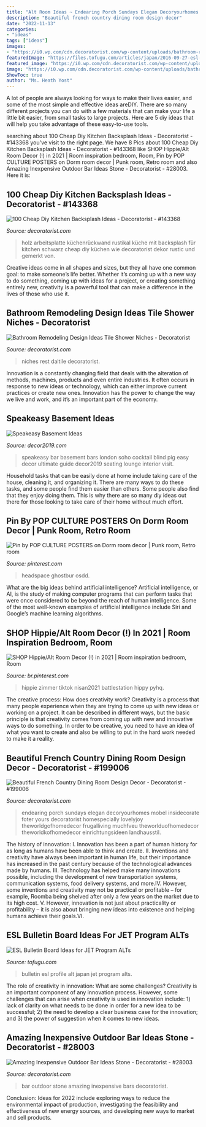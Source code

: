 ```yaml
---
title: "Alt Room Ideas ~ Endearing Porch Sundays Elegan Decoryourhomes Mobel Insidecorate Foter Yours Decoratorist Homespecially Lovelyjoy Theworldgofhomedecor Frugalliving Muchfveu Theworlduofhomedecor Theworldkofhomedecor Einrichtungsideen Landhausstil"
description: "Beautiful french country dining room design decor"
date: "2022-11-13"
categories:
- "ideas"
tags: ["ideas"]
images:
- "https://i0.wp.com/cdn.decoratorist.com/wp-content/uploads/bathroom-remodeling-design-ideas-tile-shower-niches-148517.jpg?fit=1067%2C1600&amp;ssl=1"
featuredImage: "https://files.tofugu.com/articles/japan/2016-09-27-esl-bulletin-board-ideas/alt-profile.jpg"
featured_image: "https://i0.wp.com/cdn.decoratorist.com/wp-content/uploads/bathroom-remodeling-design-ideas-tile-shower-niches-148517.jpg?fit=1067%2C1600&amp;ssl=1"
image: "https://i0.wp.com/cdn.decoratorist.com/wp-content/uploads/bathroom-remodeling-design-ideas-tile-shower-niches-148517.jpg?fit=1067%2C1600&amp;ssl=1"
ShowToc: true
author: "Ms. Heath Yost"
---
```



A lot of people are always looking for ways to make their lives easier, and some of the most simple and effective ideas areDIY. There are so many different projects you can do with a few materials that can make your life a little bit easier, from small tasks to large projects. Here are 5 diy ideas that will help you take advantage of these easy-to-use tools.

	

		
searching about 100 Cheap Diy Kitchen Backsplash Ideas - Decoratorist - #143368 you've visit to the right page. We have 8 Pics about 100 Cheap Diy Kitchen Backsplash Ideas - Decoratorist - #143368 like SHOP Hippie/Alt Room Decor (!) in 2021 | Room inspiration bedroom, Room, Pin by POP CULTURE POSTERS on Dorm room decor | Punk room, Retro room and also Amazing Inexpensive Outdoor Bar Ideas Stone - Decoratorist - #28003. Here it is:
		
    
## 100 Cheap Diy Kitchen Backsplash Ideas - Decoratorist - #143368

<img loading=lazy src="https://i0.wp.com/cdn.decoratorist.com/wp-content/uploads/100-cheap-diy-kitchen-backsplash-ideas-103363.jpg?fit=1024%2C768&amp;ssl=1" onerror="this.onerror=null;this.src='https://tse2.mm.bing.net/th?id=OIP.ZV_ZkXd130gjIu42Dz3wbAHaFj&amp;pid=15.1';" alt="100 Cheap Diy Kitchen Backsplash Ideas - Decoratorist - #143368">

_Source: decoratorist.com_

>holz arbeitsplatte küchenrückwand rustikal küche mit backsplash für kitchen schwarz cheap diy küchen wie decoratorist dekor rustic und gemerkt von. 

	

Creative ideas come in all shapes and sizes, but they all have one common goal: to make someone’s life better. Whether it’s coming up with a new way to do something, coming up with ideas for a project, or creating something entirely new, creativity is a powerful tool that can make a difference in the lives of those who use it.

    
## Bathroom Remodeling Design Ideas Tile Shower Niches - Decoratorist

<img loading=lazy src="https://i0.wp.com/cdn.decoratorist.com/wp-content/uploads/bathroom-remodeling-design-ideas-tile-shower-niches-148517.jpg?fit=1067%2C1600&amp;ssl=1" onerror="this.onerror=null;this.src='https://tse4.mm.bing.net/th?id=OIP.F5njQkIM16qkibNN7nEw9wHaLG&amp;pid=15.1';" alt="Bathroom Remodeling Design Ideas Tile Shower Niches - Decoratorist">

_Source: decoratorist.com_

>niches rest daltile decoratorist. 

	

Innovation is a constantly changing field that deals with the alteration of methods, machines, products and even entire industries. It often occurs in response to new ideas or technology, which can either improve current practices or create new ones. Innovation has the power to change the way we live and work, and it’s an important part of the economy.

    
## Speakeasy Basement Ideas

<img loading=lazy src="https://decor2019.com/wp-content/uploads/2019/02/51218137-63810183.jpg" onerror="this.onerror=null;this.src='https://tse4.mm.bing.net/th?id=OIP.lQx9QNTUsamjhLw1wzpLCgHaE8&amp;pid=15.1';" alt="Speakeasy Basement Ideas">

_Source: decor2019.com_

>speakeasy bar basement bars london soho cocktail blind pig easy decor ultimate guide decor2019 seating lounge interior visit. 

	

Household tasks that can be easily done at home include taking care of the house, cleaning it, and organizing it. There are many ways to do these tasks, and some people find them easier than others. Some people also find that they enjoy doing them. This is why there are so many diy ideas out there for those looking to take care of their home without much effort.

    
## Pin By POP CULTURE POSTERS On Dorm Room Decor | Punk Room, Retro Room

<img loading=lazy src="https://i.pinimg.com/736x/e4/39/63/e43963b00d313463d66389ee2dfdfbd9.jpg" onerror="this.onerror=null;this.src='https://tse1.mm.bing.net/th?id=OIP.wbWjfsPjhDLvQw6rrlhU3AHaLI&amp;pid=15.1';" alt="Pin by POP CULTURE POSTERS on Dorm room decor | Punk room, Retro room">

_Source: pinterest.com_

>headspace ghostbur osdd. 

	

What are the big ideas behind artificial intelligence?
Artificial intelligence, or AI, is the study of making computer programs that can perform tasks that were once considered to be beyond the reach of human intelligence. Some of the most well-known examples of artificial intelligence include Siri and Google’s machine learning algorithms.

    
## SHOP Hippie/Alt Room Decor (!) In 2021 | Room Inspiration Bedroom, Room

<img loading=lazy src="https://i.pinimg.com/736x/c8/b7/cf/c8b7cf1cd86c8d1a3d00e262842c318b.jpg" onerror="this.onerror=null;this.src='https://tse4.mm.bing.net/th?id=OIP.pmEgK4km6_bzRVhBY79QNAHaN-&amp;pid=15.1';" alt="SHOP Hippie/Alt Room Decor (!) in 2021 | Room inspiration bedroom, Room">

_Source: br.pinterest.com_

>hippie zimmer tiktok nisan2021 battlestation hippy pyhq. 

	

The creative process: How does creativity work?
Creativity is a process that many people experience when they are trying to come up with new ideas or working on a project. It can be described in different ways, but the basic principle is that creativity comes from coming up with new and innovative ways to do something. In order to be creative, you need to have an idea of what you want to create and also be willing to put in the hard work needed to make it a reality.

    
## Beautiful French Country Dining Room Design Decor - Decoratorist - #199006

<img loading=lazy src="https://i1.wp.com/cdn.decoratorist.com/wp-content/uploads/beautiful-french-country-dining-room-design-decor-275874.jpg?fit=1024%2C1431&amp;ssl=1" onerror="this.onerror=null;this.src='https://tse4.mm.bing.net/th?id=OIP.KW3xHC65JJmOQRi7f5aVkQHaKW&amp;pid=15.1';" alt="Beautiful French Country Dining Room Design Decor - Decoratorist - #199006">

_Source: decoratorist.com_

>endearing porch sundays elegan decoryourhomes mobel insidecorate foter yours decoratorist homespecially lovelyjoy theworldgofhomedecor frugalliving muchfveu theworlduofhomedecor theworldkofhomedecor einrichtungsideen landhausstil. 

	

The history of innovation:
I. Innovation has been a part of human history for as long as humans have been able to think and create. II. Inventions and creativity have always been important in human life, but their importance has increased in the past century because of the technological advances made by humans. III. Technology has helped make many innovations possible, including the development of new transportation systems, communication systems, food delivery systems, and more.IV. However, some inventions and creativity may not be practical or profitable – for example, Roomba being shelved after only a few years on the market due to its high cost. V. However, innovation is not just about practicality or profitability – it is also about bringing new ideas into existence and helping humans achieve their goals.VI.

    
## ESL Bulletin Board Ideas For JET Program ALTs

<img loading=lazy src="https://files.tofugu.com/articles/japan/2016-09-27-esl-bulletin-board-ideas/alt-profile.jpg" onerror="this.onerror=null;this.src='https://tse1.mm.bing.net/th?id=OIP.9bBkmeT-he3l2q7XDbAqvQHaFf&amp;pid=15.1';" alt="ESL Bulletin Board Ideas for JET Program ALTs">

_Source: tofugu.com_

>bulletin esl profile alt japan jet program alts. 

	

The role of creativity in innovation: What are some challenges?
Creativity is an important component of any innovation process. However, some challenges that can arise when creativity is used in innovation include: 1) lack of clarity on what needs to be done in order for a new idea to be successful; 2) the need to develop a clear business case for the innovation; and 3) the power of suggestion when it comes to new ideas.

    
## Amazing Inexpensive Outdoor Bar Ideas Stone - Decoratorist - #28003

<img loading=lazy src="https://i0.wp.com/cdn.decoratorist.com/wp-content/uploads/amazing-inexpensive-outdoor-bar-ideas-stone-146774.jpg?fit=1116%2C825&amp;ssl=1" onerror="this.onerror=null;this.src='https://tse2.mm.bing.net/th?id=OIP.bZOEhhbzssBWwHQDbCLp9AHaFe&amp;pid=15.1';" alt="Amazing Inexpensive Outdoor Bar Ideas Stone - Decoratorist - #28003">

_Source: decoratorist.com_

>bar outdoor stone amazing inexpensive bars decoratorist. 

	

Conclusion:
Ideas for 2022 include exploring ways to reduce the environmental impact of production, investigating the feasibility and effectiveness of new energy sources, and developing new ways to market and sell products.

